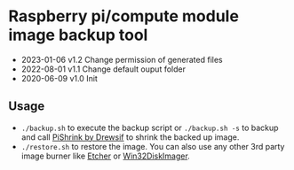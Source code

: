 # Raspberry pi/compute module image backup tool

- 2023-01-06 v1.2 Change permission of generated files
- 2022-08-01 v1.1 Change default ouput folder
- 2020-06-09 v1.0 Init 

## Usage

- <code>./backup.sh</code> to execute the backup script or <code>./backup.sh -s</code> to backup and call [PiShrink by Drewsif](https://github.com/Drewsif/PiShrink) to shrink the backed up image.
- <code>./restore.sh</code> to restore the image. You can also use any other 3rd party image burner like [Etcher](https://www.balena.io/etcher/) or [Win32DiskImager](https://sourceforge.net/projects/win32diskimager/files/latest/download).
